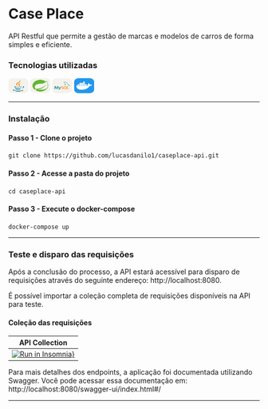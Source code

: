 # Case Place

API Restful que permite a gestão de marcas e modelos de carros de forma simples e eficiente.

### Tecnologias utilizadas

<div>
<img height="30" width="40" src="https://github.com/tandpfun/skill-icons/blob/main/icons/Java-Light.svg"/>
<img height="30" width="40" src="https://github.com/tandpfun/skill-icons/blob/main/icons/Spring-Light.svg" />
<img height="30" width="40" src="https://github.com/tandpfun/skill-icons/blob/main/icons/MySQL-Light.svg" />
<img height="30" width="40" src="https://github.com/tandpfun/skill-icons/blob/main/icons/Docker.svg"/>
</div>

-------------------------------------------------------------------------------------------------------------

### Instalação

#### Passo 1 - Clone o projeto

```shell
git clone https://github.com/lucasdanilo1/caseplace-api.git
```

#### Passo 2 - Acesse a pasta do projeto

```shell
cd caseplace-api
```

#### Passo 3 - Execute o docker-compose

```shell
docker-compose up
```

-------------------------------------------------------------------------------------------------------------

### Teste e disparo das requisições

Após a conclusão do processo, a API estará acessível para disparo de requisições através do seguinte endereço: http://localhost:8080.

É possível importar a coleção completa de requisições disponíveis na API para teste. 

#### Coleção das requisições

| API Collection                                                                             |
|--------------------------------------------------------------------------------------------|
| [![Run in Insomnia}](https://insomnia.rest/images/run.svg)](https://insomnia.rest/run/?label=DESAFIO-PLACE&uri=https%3A%2F%2Fgithub.com%2Flucasdanilo1%2Fcaseplace-api%2Fblob%2Fmaster%2Finsomnia-requisicoes)|

Para mais detalhes dos endpoints, a aplicação foi documentada utilizando Swagger. Você pode acessar essa documentação em: http://localhost:8080/swagger-ui/index.html#/

------------------------------------------------------------------------------


